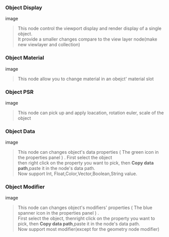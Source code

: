 <!-- panels:start -->

<!-- div:title-panel -->

### Object Display

<!-- div:left-panel -->

image

<!-- div:right-panel -->

> This node control the viewport display and render display of a single object.<br>It provide a smaller changes compare to the view layer node(make new viewlayer and collection)
> 

<!-- panels:end -->

<!-- panels:start -->

<!-- div:title-panel -->

### Object Material

<!-- div:left-panel -->

image

<!-- div:right-panel -->

> This node allow you to change material in an obejct' material slot

<!-- panels:end -->

<!-- panels:start -->

<!-- div:title-panel -->

### Object PSR

<!-- div:left-panel -->

image

<!-- div:right-panel -->

> This node can pick up and apply loacation, rotation euler, scale of the object

<!-- panels:end -->

<!-- panels:start -->

<!-- div:title-panel -->

### Object Data

<!-- div:left-panel -->

image

<!-- div:right-panel -->

> This node can changes object's data properties ( The green icon in the properties panel ) . First select the object<br>then right click on the property you want to pick, then **Copy data path**,paste it in the node's data path.<br>Now support Int, Float,Color,Vector,Boolean,String value.

<!-- panels:end -->

<!-- panels:start -->

<!-- div:title-panel -->

### Object Modifier

<!-- div:left-panel -->

image

<!-- div:right-panel -->

> This node can changes object's modifiers' properties  ( The blue spanner icon in the properties panel ) .<br>First select the object, thenright click on the property you want to pick, then **Copy data path**,paste it in the node's data path.<br>Now support most modifier(except for the geometry node modifier)
> 

<!-- panels:end -->










